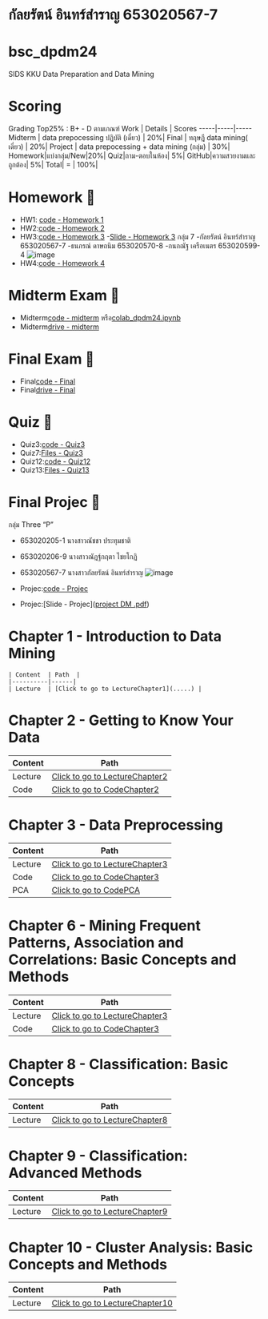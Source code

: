 # กัลยรัตน์ อินทร์สำราญ 653020567-7
# bsc_dpdm24
SIDS KKU Data Preparation and Data Mining
# Scoring 
Grading Top25% : B+ - D ตามเกณฑ์ 
Work  | Details | Scores 
-----|-----|-----
Midterm | data prepocessing ปฏิบัติ (เดี่ยว) | 20%|
Final | ทฤษฎี data mining( เดี่ยว) | 20%|
Project | data prepocessing + data mining (กลุ่ม) | 30%|
Homework|แบ่งกลุ่ม/New|20%|
Quiz|ถาม-ตอบในห้อง| 5%|
GitHub|ความสวยงามและถูกต้อง| 5%|
 Total| = | 100%| 

 
# Homework 🏢
 - HW1: [code - Homework 1](Data_Preprocessing.ipynb)
 - HW2:[code - Homework 2](Chapter3_Data_Preprocessing.ipynb)
 - HW3:[code - Homework 3](HW3_Data_Reduced_Marketbasket.ipynb)
     -[Slide - Homework 3](HW3.pdf)
  กลุ่ม 7 
 -กัลยรัตน์ อินทร์สำราญ 653020567-7
 -ธนภรณ์ ดาษถนิม       653020570-8
 -กนกณัฐ เครือเนตร     653020599-4
   ![image](https://github.com/user-attachments/assets/146fd5bf-2e82-4b15-846b-5142a34c9256)
- HW4:[code - Homework 4](Hw4.pdf)
  
 # Midterm Exam 📝
 -  Midterm[code - midterm](midterm_dpdm24.ipynb) หรือ[colab_dpdm24.ipynb](https://colab.research.google.com/drive/1AyBMRlIZQleA7P0HdsoxkUJiRB79X29i?usp=sharing) 
 - Midterm[drive - midterm](https://drive.google.com/drive/folders/1ds1vCHd_afL83g4HVcOwSldr7yiZd7oJ?usp=sharing)
   
 # Final Exam 📑
 - Final[code - Final](MLC_finalExam.ipynb)
 - Final[drive - Final](https://drive.google.com/drive/folders/11FGaeB8bfOv8_as9fQZhfJopXKNBkSet?usp=sharing)

 # Quiz 🏅
 - Quiz3:[code - Quiz3](Chapter_2_Understanding_Data.ipynb)
 - Quiz7:[Files - Quiz3](Quiz7.pdf)
 - Quiz12:[code - Quiz12](Chapter_5_Classification.ipynb)
 - Quiz13:[Files - Quiz13](Quiz13.pdf)
   
  # Final Projec 🚀
  กลุ่ม  Three “P” 
 - 653020205-1 นางสาวณัชชา ประทุมชาติ 
 - 653020206-9 นางสาวณัฎฐ์กฤตา ไชยโกฏิ 
 - 653020567-7 นางสาวกัลยรัตน์ อินทร์สำราญ
   ![image](https://github.com/user-attachments/assets/a7ea8468-49c3-4e0b-af68-d4591a2c8d77)

 - Projec:[code - Projec](Final_project.ipynb)
 - Projec:[Slide - Projec]([project DM .pdf](https://github.com/Kunyarat4803/bsc_dpdm24/blob/bb859c13df8af0e576697749750d5b1b75880772/project%20DM%20.pdf))
   
  # Chapter 1 - Introduction to Data Mining
    | Content  | Path  |
    |----------|------|
    | Lecture  | [Click to go to LectureChapter1](.....) |
  # Chapter 2 - Getting to Know Your Data
  | Content  | Path  |
  |----------|------|
  | Lecture  | [Click to go to LectureChapter2](.....) |
  | Code     | [Click to go to CodeChapter2](Chapter_2_Understanding_Data.ipynb) |

  # Chapter 3 - Data Preprocessing
  | Content  | Path  |
  |----------|------|
  | Lecture  | [Click to go to LectureChapter3](....) |
  | Code     | [Click to go to CodeChapter3](Chapter3_Data_Preprocessing.ipynb) |
  | PCA      | [Click to go to CodePCA](Chapter3_PCA_2024.ipynb) |
 
  # Chapter 6 - Mining Frequent Patterns, Association and Correlations: Basic Concepts and Methods
   | Content  | Path  |
   |----------|------|
   | Lecture  | [Click to go to LectureChapter3](....) |
   | Code     | [Click to go to CodeChapter3](of_Frequent_Patterns_(Association_Rules).ipynb) |
 
  # Chapter 8 - Classification: Basic Concepts
   | Content  | Path  |
   |----------|------|
   | Lecture  | [Click to go to LectureChapter8](....) |
  # Chapter 9 - Classification: Advanced Methods
   | Content  | Path  |
   |----------|------|
   | Lecture  | [Click to go to LectureChapter9](....) |
  # Chapter 10 - Cluster Analysis: Basic Concepts and Methods
   | Content  | Path  |
   |----------|------|
   | Lecture  | [Click to go to LectureChapter10](....) |
   

